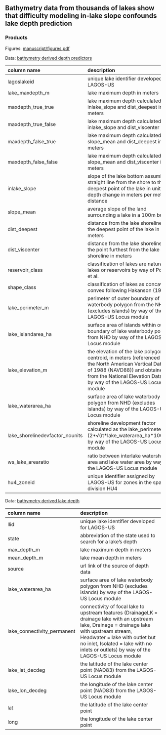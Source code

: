 
<!-- README.md is generated from README.Rmd. Please edit that file -->

## Bathymetry data from thousands of lakes show that difficulty modeling in-lake slope confounds lake depth prediction

### Products

Figures: [manuscript/figures.pdf](manuscript/figures.pdf)

Data: [bathymetry derived depth
predictors](data/depth_predictors.csv)

| column name                       | description                                                                                                                                                                                                   |
| :-------------------------------- | :------------------------------------------------------------------------------------------------------------------------------------------------------------------------------------------------------------ |
| lagoslakeid                       | unique lake identifier developed for LAGOS-US                                                                                                                                                                 |
| lake\_maxdepth\_m                 | lake maximum depth in meters                                                                                                                                                                                  |
| maxdepth\_true\_true              | lake maximum depth calculated from inlake\_slope and dist\_deepest in meters                                                                                                                                  |
| maxdepth\_true\_false             | lake maximum depth calculated from inlake\_slope and dist\_viscenter                                                                                                                                          |
| maxdepth\_false\_true             | lake maximum depth calculated from slope\_mean and dist\_deepest in meters                                                                                                                                    |
| maxdepth\_false\_false            | lake maximum depth calculated from slope\_mean and dist\_viscenter in meters                                                                                                                                  |
| inlake\_slope                     | slope of the lake bottom assuming a straight line from the shore to the deepest point of the lake in units of depth change in meters per meter distance                                                       |
| slope\_mean                       | average slope of the land surrounding a lake in a 100m buffer                                                                                                                                                 |
| dist\_deepest                     | distance from the lake shoreline to the deepest point of the lake in meters                                                                                                                                   |
| dist\_viscenter                   | distance from the lake shoreline to the point furthest from the lake shoreline in meters                                                                                                                      |
| reservoir\_class                  | classification of lakes are natural lakes or reservoirs by way of Polus et al.                                                                                                                                |
| shape\_class                      | classification of lakes as concave or convex following Hakanson (1977)                                                                                                                                        |
| lake\_perimeter\_m                | perimeter of outer boundary of lake waterbody polygon from the NHD (excludes islands) by way of the LAGOS-US Locus module                                                                                     |
| lake\_islandarea\_ha              | surface area of islands within outer boundary of lake waterbody polygon from NHD by way of the LAGOS-US Locus module                                                                                          |
| lake\_elevation\_m                | the elevation of the lake polygon centroid, in meters (referenced to the North American Vertical Datum of 1988 (NAVD88)) and obtained from the National Elevation Dataset by way of the LAGOS-US Locus module |
| lake\_waterarea\_ha               | surface area of lake waterbody polygon from NHD (excludes islands) by way of the LAGOS-US Locus module                                                                                                        |
| lake\_shorelinedevfactor\_nounits | shoreline development factor calculated as the lake\_perimeter\_m / (2*√(π*lake\_waterarea\_ha\*10000)) by way of the LAGOS-US Locus module                                                                   |
| ws\_lake\_arearatio               | ratio between interlake watershed area and lake water area by way of the LAGOS-US Locus module                                                                                                                |
| hu4\_zoneid                       | unique identifier assigned by LAGOS-US for zones in the spatial division HU4                                                                                                                                  |

Data: [bathymetry derived lake
depth](data/00_bathy_depth/00_bathy_depth.csv)

| column name                   | description                                                                                                                                                                                                                                                                 |
| :---------------------------- | :-------------------------------------------------------------------------------------------------------------------------------------------------------------------------------------------------------------------------------------------------------------------------- |
| llid                          | unique lake identifier developed for LAGOS-US                                                                                                                                                                                                                               |
| state                         | abbreviation of the state used to search for a lake’s depth                                                                                                                                                                                                                 |
| max\_depth\_m                 | lake maximum depth in meters                                                                                                                                                                                                                                                |
| mean\_depth\_m                | lake mean depth in meters                                                                                                                                                                                                                                                   |
| source                        | url link of the source of depth data                                                                                                                                                                                                                                        |
| lake\_waterarea\_ha           | surface area of lake waterbody polygon from NHD (excludes islands) by way of the LAGOS-US Locus module                                                                                                                                                                      |
| lake\_connectivity\_permanent | connectivity of focal lake to upstream features (DrainageLK = drainage lake with an upstream lake, Drainage = drainage lake with upstream stream, Headwater = lake with outlet but no inlet, Isolated = lake with no inlets or outlets) by way of the LAGOS-US Locus module |
| lake\_lat\_decdeg             | the latitude of the lake center point (NAD83) from the LAGOS-US Locus module                                                                                                                                                                                                |
| lake\_lon\_decdeg             | the longitude of the lake center point (NAD83) from the LAGOS-US Locus module                                                                                                                                                                                               |
| lat                           | the latitude of the lake center point                                                                                                                                                                                                                                       |
| long                          | the longitude of the lake center point                                                                                                                                                                                                                                      |
